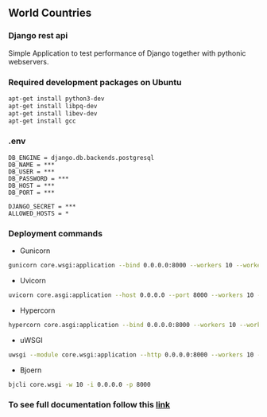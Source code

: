 ## World Countries
### Django rest api

Simple Application to test performance of Django together with pythonic webservers.

### Required development packages on Ubuntu
```bash
apt-get install python3-dev
apt-get install libpq-dev
apt-get install libev-dev
apt-get install gcc
```

### .env 
```
DB_ENGINE = django.db.backends.postgresql
DB_NAME = ***
DB_USER = ***
DB_PASSWORD = ***
DB_HOST = ***
DB_PORT = ***

DJANGO_SECRET = ***
ALLOWED_HOSTS = *
```

### Deployment commands
+ Gunicorn
```bash
gunicorn core.wsgi:application --bind 0.0.0.0:8000 --workers 10 --worker-class [eventlet|gevent|tornado|gthread] 
``` 
+ Uvicorn
```bash
uvicorn core.asgi:application --host 0.0.0.0 --port 8000 --workers 10 --loop [asyncio|uvloop]
```
+ Hypercorn
```bash
hypercorn core.asgi:application --bind 0.0.0.0:8000 --workers 10 --worker-class [asyncio|uvloop] 
```
+ uWSGI
```bash
uwsgi --module core.wsgi:application --http 0.0.0.0:8000 --workers 10 --gevent 100
```
+ Bjoern
```bash
bjcli core.wsgi -w 10 -i 0.0.0.0 -p 8000
```

### To see full documentation follow this [link](https://medium.com/p/bfe453a6f7ad/edit)